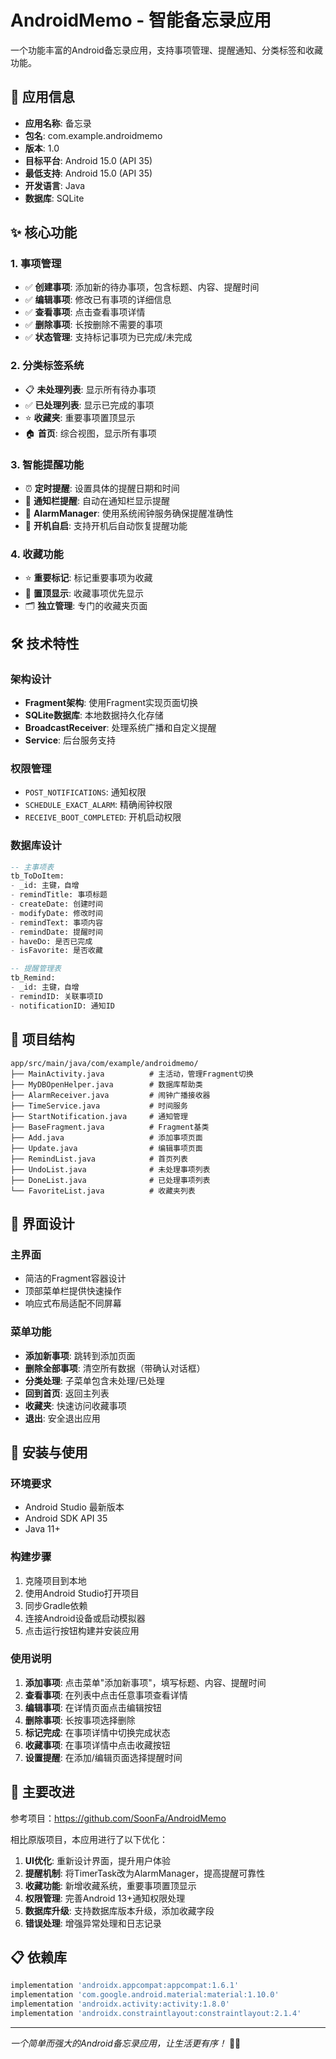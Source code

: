 # AndroidMemo - 智能备忘录应用

一个功能丰富的Android备忘录应用，支持事项管理、提醒通知、分类标签和收藏功能。

## 📱 应用信息

- **应用名称**: 备忘录
- **包名**: com.example.androidmemo
- **版本**: 1.0
- **目标平台**: Android 15.0 (API 35)
- **最低支持**: Android 15.0 (API 35)
- **开发语言**: Java
- **数据库**: SQLite

## ✨ 核心功能

### 1. 事项管理
- ✅ **创建事项**: 添加新的待办事项，包含标题、内容、提醒时间
- ✅ **编辑事项**: 修改已有事项的详细信息
- ✅ **查看事项**: 点击查看事项详情
- ✅ **删除事项**: 长按删除不需要的事项
- ✅ **状态管理**: 支持标记事项为已完成/未完成

### 2. 分类标签系统
- 📋 **未处理列表**: 显示所有待办事项
- ✅ **已处理列表**: 显示已完成的事项
- ⭐ **收藏夹**: 重要事项置顶显示
- 🏠 **首页**: 综合视图，显示所有事项

### 3. 智能提醒功能
- ⏰ **定时提醒**: 设置具体的提醒日期和时间
- 🔔 **通知栏提醒**: 自动在通知栏显示提醒
- 📱 **AlarmManager**: 使用系统闹钟服务确保提醒准确性
- 🔄 **开机自启**: 支持开机后自动恢复提醒功能

### 4. 收藏功能
- ⭐ **重要标记**: 标记重要事项为收藏
- 📌 **置顶显示**: 收藏事项优先显示
- 🗂️ **独立管理**: 专门的收藏夹页面

## 🛠️ 技术特性

### 架构设计
- **Fragment架构**: 使用Fragment实现页面切换
- **SQLite数据库**: 本地数据持久化存储
- **BroadcastReceiver**: 处理系统广播和自定义提醒
- **Service**: 后台服务支持

### 权限管理
- `POST_NOTIFICATIONS`: 通知权限
- `SCHEDULE_EXACT_ALARM`: 精确闹钟权限
- `RECEIVE_BOOT_COMPLETED`: 开机启动权限

### 数据库设计
```sql
-- 主事项表
tb_ToDoItem:
- _id: 主键，自增
- remindTitle: 事项标题
- createDate: 创建时间
- modifyDate: 修改时间
- remindText: 事项内容
- remindDate: 提醒时间
- haveDo: 是否已完成
- isFavorite: 是否收藏

-- 提醒管理表
tb_Remind:
- _id: 主键，自增
- remindID: 关联事项ID
- notificationID: 通知ID
```

## 📂 项目结构

```
app/src/main/java/com/example/androidmemo/
├── MainActivity.java          # 主活动，管理Fragment切换
├── MyDBOpenHelper.java        # 数据库帮助类
├── AlarmReceiver.java         # 闹钟广播接收器
├── TimeService.java           # 时间服务
├── StartNotification.java     # 通知管理
├── BaseFragment.java          # Fragment基类
├── Add.java                   # 添加事项页面
├── Update.java                # 编辑事项页面
├── RemindList.java            # 首页列表
├── UndoList.java              # 未处理事项列表
├── DoneList.java              # 已处理事项列表
└── FavoriteList.java          # 收藏夹列表
```

## 🎨 界面设计

### 主界面
- 简洁的Fragment容器设计
- 顶部菜单栏提供快速操作
- 响应式布局适配不同屏幕

### 菜单功能
- **添加新事项**: 跳转到添加页面
- **删除全部事项**: 清空所有数据（带确认对话框）
- **分类处理**: 子菜单包含未处理/已处理
- **回到首页**: 返回主列表
- **收藏夹**: 快速访问收藏事项
- **退出**: 安全退出应用

## 🚀 安装与使用

### 环境要求
- Android Studio 最新版本
- Android SDK API 35
- Java 11+

### 构建步骤
1. 克隆项目到本地
2. 使用Android Studio打开项目
3. 同步Gradle依赖
4. 连接Android设备或启动模拟器
5. 点击运行按钮构建并安装应用

### 使用说明
1. **添加事项**: 点击菜单"添加新事项"，填写标题、内容、提醒时间
2. **查看事项**: 在列表中点击任意事项查看详情
3. **编辑事项**: 在详情页面点击编辑按钮
4. **删除事项**: 长按事项选择删除
5. **标记完成**: 在事项详情中切换完成状态
6. **收藏事项**: 在事项详情中点击收藏按钮
7. **设置提醒**: 在添加/编辑页面选择提醒时间

## 🔧 主要改进

参考项目：https://github.com/SoonFa/AndroidMemo

相比原版项目，本应用进行了以下优化：

1. **UI优化**: 重新设计界面，提升用户体验
2. **提醒机制**: 将TimerTask改为AlarmManager，提高提醒可靠性
3. **收藏功能**: 新增收藏系统，重要事项置顶显示
4. **权限管理**: 完善Android 13+通知权限处理
5. **数据库升级**: 支持数据库版本升级，添加收藏字段
6. **错误处理**: 增强异常处理和日志记录

## 📋 依赖库

```gradle
implementation 'androidx.appcompat:appcompat:1.6.1'
implementation 'com.google.android.material:material:1.10.0'
implementation 'androidx.activity:activity:1.8.0'
implementation 'androidx.constraintlayout:constraintlayout:2.1.4'
```


---

*一个简单而强大的Android备忘录应用，让生活更有序！* 📱✨